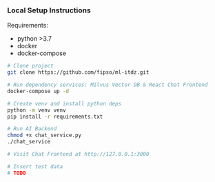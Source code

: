### Local Setup Instructions

Requirements:
- python >3.7
- docker
- docker-compose

```bash
# Clone project
git clone https://github.com/fipso/ml-itdz.git

# Run dependency services: Milvus Vector DB & React Chat Frontend
docker-compose up -d

# Create venv and install python deps
python -m venv venv
pip install -r requirements.txt

# Run AI Backend
chmod +x chat_service.py
./chat_service

# Visit Chat Frontend at http://127.0.0.1:3000

# Insert test data
# TODO
```
